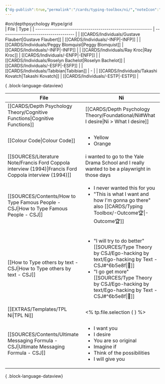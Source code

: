 ```yaml
---
{"dg-publish":true,"permalink":"/cards/typing-toolbox/ni/","noteIcon":"1","created":"2023-04-14T09:40:55.769+02:00","updated":"2023-06-18T09:07:16.464+02:00"}
---
```


#on/depthpsychology #type/grid  
| File                                                        | Type                                  |
| ----------------------------------------------------------- | ------------------------------------- |
| [[CARDS/Individuals/Gustave Flaubert\|Gustave Flaubert]] | [[CARDS/Individuals/-INFP\|-INFP]] |
| [[CARDS/Individuals/Peggy Blomquist\|Peggy Blomquist]]   | [[CARDS/Individuals/-INFP\|-INFP]] |
| [[CARDS/Individuals/Ray Kroc\|Ray Kroc]]                 | [[CARDS/Individuals/-ENFP\|-ENFP]] |
| [[CARDS/Individuals/Roselyn Bachelot\|Roselyn Bachelot]] | [[CARDS/Individuals/-ESFP\|-ESFP]] |
| [[CARDS/Individuals/Tabibian\|Tabibian]]                 | \-                                    |
| [[CARDS/Individuals/Takashi Kovatch\|Takashi Kovatch]]   | [[CARDS/Individuals/-ESTP\|-ESTP]] |

{ .block-language-dataview}

| File                                                                                                        | Ni                                                                                                                                                        |
| ----------------------------------------------------------------------------------------------------------- | --------------------------------------------------------------------------------------------------------------------------------------------------------- |
| [[CARDS/Depth Psychology Theory/Cognitive Functions\|Cognitive Functions]]                               | [[CARDS/Depth Psychology Theory/Foundational/Ni#What I desire\|Ni > What I desire]]                                                                    |
| [[Colour Code\|Colour Code]]                                                                             | <ul><li>Yellow</li><li>Orange</li></ul>                                                                                                                   |
| [[SOURCES/Literature Note/Francis Ford Coppola interview (1994)\|Francis Ford Coppola interview (1994)]] | i wanted to go to the Yale Drama School and I really wanted to be a playwright in those days                                                              |
| [[SOURCES/Contents/How to Type Famous People - CSJ\|How to Type Famous People - CSJ]]                    | <ul><li>I never wanted this for you</li><li>"This is what I want and how I'm gonna go there" also [[CARDS/Typing Toolbox/-Outcome🏆\|-Outcome🏆]]</li></ul>                                |
| [[How to Type others by text - CSJ\|How to Type others by text - CSJ]]                                   | <ul><li>"I will try to do better" [[SOURCES/Type Theory by CSJ/Ego-hacking by text/Ego-hacking by Text - CSJ#^6b5e8f\\|🔗]]</li><li>"I go get more" [[SOURCES/Type Theory by CSJ/Ego-hacking by text/Ego-hacking by Text - CSJ#^6b5e8f\\|🔗]]</li></ul> |
| [[EXTRAS/Templates/TPL Ni\|TPL Ni]]                                                                      | <% tp.file.selection ( ) %>                                                                                                                               |
| [[SOURCES/Contents/Ultimate Messaging Formula - CSJ\|Ultimate Messaging Formula - CSJ]]                  | <ul><li>I want you</li><li>I desire</li><li>You are so original</li><li>Imagine if</li><li>Think of the possibilities</li><li>I will give you</li></ul>   |

{ .block-language-dataview}